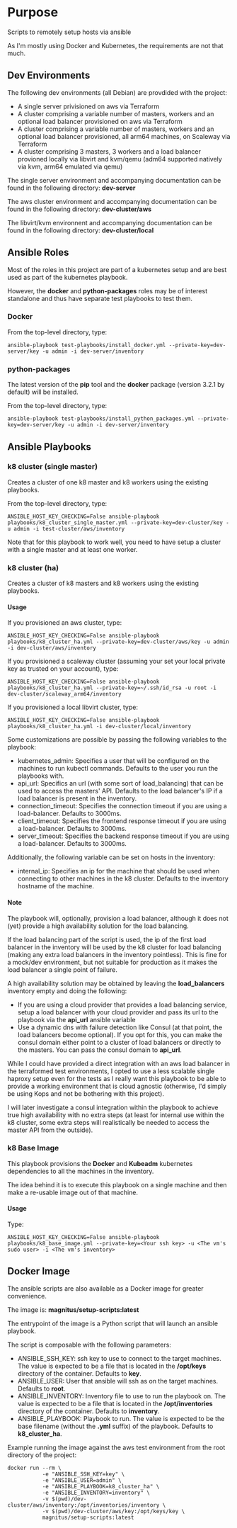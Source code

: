 # Purpose

Scripts to remotely setup hosts via ansible

As I'm mostly using Docker and Kubernetes, the requirements are not that much.

## Dev Environments

The following dev environments (all Debian) are provdided with the project:

- A single server privisioned on aws via Terraform
- A cluster comprising a variable number of masters, workers and an optional load balancer provisioned on aws via Terraform
- A cluster comprising a variable number of masters, workers and an optional load balancer provisioned, all arm64 machines, on Scaleway via Terraform
- A cluster comprising 3 masters, 3 workers and a load balancer provioned locally via libvirt and kvm/qemu (adm64 supported natively via kvm, arm64 emulated via qemu)

The single server environment and accompanying documentation can be found in the following directory: **dev-server**

The aws cluster environment and accompanying documentation can be found in the following directory: **dev-cluster/aws**

The libvirt/kvm environnent and accompanying documentation can be found in the following directory: **dev-cluster/local**

## Ansible Roles

Most of the roles in this project are part of a kubernetes setup and are best used as part of the kubernetes playbook.

However, the **docker** and **python-packages** roles may be of interest standalone and thus have separate test playbooks to test them.

### Docker

From the top-level directory, type:

```
ansible-playbook test-playbooks/install_docker.yml --private-key=dev-server/key -u admin -i dev-server/inventory
```

### python-packages

The latest version of the **pip** tool and the **docker** package (version 3.2.1 by default) will be installed.

From the top-level directory, type:

```
ansible-playbook test-playbooks/install_python_packages.yml --private-key=dev-server/key -u admin -i dev-server/inventory
```

## Ansible Playbooks

### k8 cluster (single master)

Creates a cluster of one k8 master and k8 workers using the existing playbooks.

From the top-level directory, type:

```
ANSIBLE_HOST_KEY_CHECKING=False ansible-playbook playbooks/k8_cluster_single_master.yml --private-key=dev-cluster/key -u admin -i test-cluster/aws/inventory
```

Note that for this playbook to work well, you need to have setup a cluster with a single master and at least one worker.

### k8 cluster (ha)

Creates a cluster of k8 masters and k8 workers using the existing playbooks. 

#### Usage 

If you provisioned an aws cluster, type:

```
ANSIBLE_HOST_KEY_CHECKING=False ansible-playbook playbooks/k8_cluster_ha.yml --private-key=dev-cluster/aws/key -u admin -i dev-cluster/aws/inventory
```

If you provisioned a scaleway cluster (assuming your set your local private key as trusted on your account), type:

```
ANSIBLE_HOST_KEY_CHECKING=False ansible-playbook playbooks/k8_cluster_ha.yml --private-key=~/.ssh/id_rsa -u root -i dev-cluster/scaleway_arm64/inventory
```

If you provisioned a local libvirt cluster, type:

```
ANSIBLE_HOST_KEY_CHECKING=False ansible-playbook playbooks/k8_cluster_ha.yml -i dev-cluster/local/inventory
```

Some customizations are possible by passing the following variables to the playbook:
- kubernetes_admin: Specifies a user that will be configured on the machines to run kubectl commands. Defaults to the user you run the playbooks with.
- api_url: Specifics an url (with some sort of load_balancing) that can be used to access the masters' API. Defaults to the load balancer's IP if a load balancer is present in the inventory.
- connection_timeout: Specifies the connection timeout if you are using a load-balancer. Defaults to 3000ms.
- client_timeout: Specifies the frontend response timeout if you are using a load-balancer. Defaults to 3000ms.
- server_timeout: Specifies the backend response timeout if you are using a load-balancer. Defaults to 3000ms.

Additionally, the following variable can be set on hosts in the inventory:
- internal_ip: Specifies an ip for the machine that should be used when connecting to other machines in the k8 cluster. Defaults to the inventory hostname of the machine.

#### Note

The playbook will, optionally, provision a load balancer, although it does not (yet) provide a high availability solution for the load balancing.

If the load balancing part of the script is used, the ip of the first load balancer in the inventory will be used by the k8 cluster for load balancing (making any extra load balancers in the inventory pointless). This is fine for a mock/dev environment, but not suitable for production as it makes the load balancer a single point of failure.

A high availability solution may be obtained by leaving the **load_balancers** inventory empty and doing the following:
- If you are using a cloud provider that provides a load balancing service, setup a load balancer with your cloud provider and pass its url to the playbook via the **api_url** ansible variable
- Use a dynamic dns with failure detection like Consul (at that point, the load balancers become optional). If you opt for this, you can make the consul domain either point to a cluster of load balancers or directly to the masters. You can pass the consul domain to **api_url**.

While I could have provided a direct integration with an aws load balancer in the terraformed test environments, I opted to use a less scalable single haproxy setup even for the tests as I really want this playbook to be able to provide a working environment that is cloud agnostic (otherwise, I'd simply be using Kops and not be bothering with this project).

I will later investigate a consul integration within the playbook to achieve true high availability with no extra steps (at least for internal use within the k8 cluster, some extra steps will realistically be needed to access the master API from the outside).

### k8 Base Image

This playbook provisions the **Docker** and **Kubeadm** kubernetes dependencies to all the machines in the inventory.

The idea behind it is to execute this playbook on a single machine and then make a re-usable image out of that machine.

#### Usage 

Type:

```
ANSIBLE_HOST_KEY_CHECKING=False ansible-playbook playbooks/k8_base_image.yml --private-key=<Your ssh key> -u <The vm's sudo user> -i <The vm's inventory>
```

## Docker Image

The ansible scripts are also available as a Docker image for greater convenience.

The image is: **magnitus/setup-scripts:latest**

The entrypoint of the image is a Python script that will launch an ansible playbook.

The script is composable with the following parameters:

- ANSIBLE_SSH_KEY: ssh key to use to connect to the target machines. The value is expected to be a file that is located in the **/opt/keys** directory of the container. Defaults to **key**.
- ANSIBLE_USER: User that ansible will ssh as on the target machines. Defaults to **root**.
- ANSIBLE_INVENTORY: Inventory file to use to run the playbook on. The value is expected to be a file that is located in the **/opt/inventories** directory of the container. Defaults to **inventory**.
- ANSIBLE_PLAYBOOK: Playbook to run. The value is expected to be the base filename (without the **.yml** suffix) of the playbook. Defaults to **k8_cluster_ha**.

Example running the image against the aws test environment from the root directory of the project:

```
docker run --rm \
           -e "ANSIBLE_SSH_KEY=key" \
           -e "ANSIBLE_USER=admin" \
           -e "ANSIBLE_PLAYBOOK=k8_cluster_ha" \
           -e "ANSIBLE_INVENTORY=inventory" \
           -v $(pwd)/dev-cluster/aws/inventory:/opt/inventories/inventory \
           -v $(pwd)/dev-cluster/aws/key:/opt/keys/key \
           magnitus/setup-scripts:latest
```